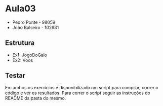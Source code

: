 # Aula03

- Pedro Ponte - 98059
- João Balseiro - 102631

## Estrutura
- Ex1: JogoDoGalo
- Ex2: Voos

## Testar
Em ambos os exercícios é disponibilizado um script para compilar, correr o código e ver os resultados.
Para correr o script seguir as instruções do README da pasta do mesmo.
